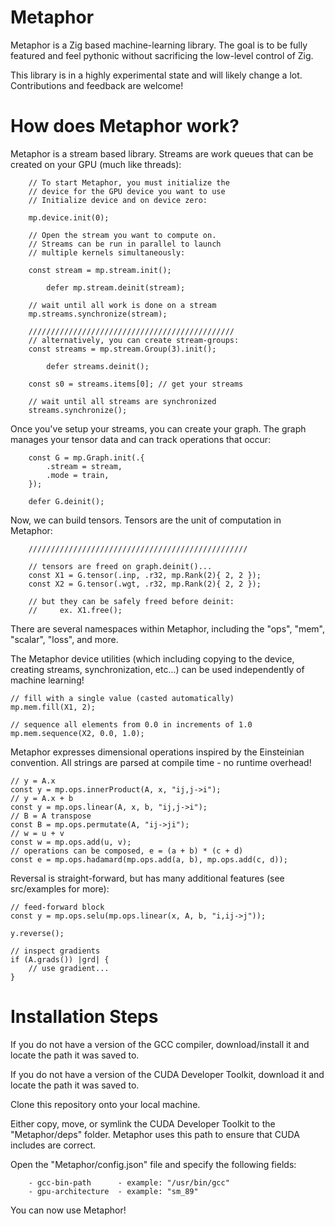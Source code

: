 # Metaphor
Metaphor is a Zig based machine-learning library. The goal is to be fully featured and feel pythonic without sacrificing the low-level control of Zig.

This library is in a highly experimental state and will likely change a lot. Contributions and feedback are welcome!

# How does Metaphor work?

Metaphor is a stream based library. Streams are work queues that can be created on your GPU (much like threads):

```zig
    // To start Metaphor, you must initialize the
    // device for the GPU device you want to use
    // Initialize device and on device zero:

    mp.device.init(0);

    // Open the stream you want to compute on.
    // Streams can be run in parallel to launch
    // multiple kernels simultaneously:

    const stream = mp.stream.init();

        defer mp.stream.deinit(stream);

    // wait until all work is done on a stream
    mp.streams.synchronize(stream);

    //////////////////////////////////////////////
    // alternatively, you can create stream-groups:
    const streams = mp.stream.Group(3).init();

        defer streams.deinit();

    const s0 = streams.items[0]; // get your streams

    // wait until all streams are synchronized
    streams.synchronize();
```

Once you've setup your streams, you can create your graph. The graph manages your tensor data and can track operations that occur:

```zig
    const G = mp.Graph.init(.{
        .stream = stream,
        .mode = train,
    });

    defer G.deinit();
```

Now, we can build tensors. Tensors are the unit of computation in Metaphor:

```zig
    /////////////////////////////////////////////////

    // tensors are freed on graph.deinit()...
    const X1 = G.tensor(.inp, .r32, mp.Rank(2){ 2, 2 });  
    const X2 = G.tensor(.wgt, .r32, mp.Rank(2){ 2, 2 });

    // but they can be safely freed before deinit:
    //     ex. X1.free();
```
There are several namespaces within Metaphor, including the "ops", "mem", "scalar", "loss", and more.

The Metaphor device utilities (which including copying to the device, creating streams, synchronization, etc...) can be used independently of machine learning!

```zig
// fill with a single value (casted automatically)
mp.mem.fill(X1, 2);

// sequence all elements from 0.0 in increments of 1.0
mp.mem.sequence(X2, 0.0, 1.0);

```
Metaphor expresses dimensional operations inspired by the Einsteinian convention. All strings are parsed at compile time - no runtime overhead!

```zig
// y = A.x
const y = mp.ops.innerProduct(A, x, "ij,j->i");
// y = A.x + b
const y = mp.ops.linear(A, x, b, "ij,j->i");
// B = A transpose
const B = mp.ops.permutate(A, "ij->ji");
// w = u + v
const w = mp.ops.add(u, v);
// operations can be composed, e = (a + b) * (c + d)
const e = mp.ops.hadamard(mp.ops.add(a, b), mp.ops.add(c, d));    
```
Reversal is straight-forward, but has many additional features (see src/examples for more):

```zig
// feed-forward block
const y = mp.ops.selu(mp.ops.linear(x, A, b, "i,ij->j"));    

y.reverse();

// inspect gradients
if (A.grads()) |grd| {
    // use gradient...
}
```

# Installation Steps

If you do not have a version of the GCC compiler, download/install it and locate the path it was saved to.

If you do not have a version of the CUDA Developer Toolkit, download it and locate the path it was saved to.

Clone this repository onto your local machine.

Either copy, move, or symlink the CUDA Developer Toolkit to the "Metaphor/deps" folder. Metaphor uses this path to ensure that CUDA includes are correct.

Open the "Metaphor/config.json" file and specify the following fields:
```
    - gcc-bin-path      - example: "/usr/bin/gcc"
    - gpu-architecture  - example: "sm_89"
```

You can now use Metaphor!
